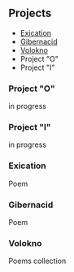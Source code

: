 ## Projects

- [Exication](https://skvortcof.github.io/exication/)
- [Gibernacid](https://skvortcof.github.io/gibernacid/)
- [Volokno](https://skvortcof.github.io/b16/)
- Project "O"
- Project "I"

### Project "O"
in progress

### Project "I"
in progress

### Exication
Poem

### Gibernacid
Poem

### Volokno
Poems collection
